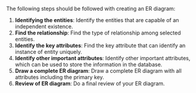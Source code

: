 The following steps should be followed with creating an ER diagram:
1. **Identifying the entities**: Identify the entities that are capable of an independent existence.
2. **Find the relationship**: Find the type of relationship among selected entities.
3. **Identify the key attributes**: Find the key attribute that can identify an instance of entity uniquely.
4. **Identify other important attributes**: Identify other important attributes, which can be used to store the information in the database.
5. **Draw a complete ER diagram**: Draw a complete ER diagram with all attributes including the primary key.
6. **Review of ER diagram**: Do a final review of your ER diagram.